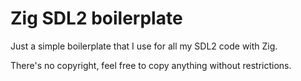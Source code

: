 # Zig SDL2 boilerplate

Just a simple boilerplate that I use for all my SDL2 code with Zig.

There's no copyright, feel free to copy anything without restrictions.
